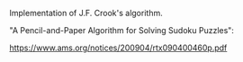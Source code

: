 Implementation of J.F. Crook's algorithm.

"A Pencil-and-Paper Algorithm for Solving Sudoku Puzzles":

https://www.ams.org/notices/200904/rtx090400460p.pdf

